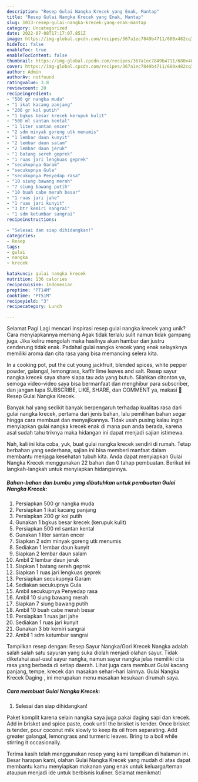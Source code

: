 ```yaml
---
description: "Resep Gulai Nangka Krecek yang Enak, Mantap"
title: "Resep Gulai Nangka Krecek yang Enak, Mantap"
slug: 1013-resep-gulai-nangka-krecek-yang-enak-mantap
category: Uncategorized
date: 2022-07-08T17:17:07.851Z
image: https://img-global.cpcdn.com/recipes/367a1ec7849b4711/680x482cq70/gulai-nangka-krecek-foto-resep-utama.jpg
hideToc: false
enableToc: true
enableTocContent: false
thumbnail: https://img-global.cpcdn.com/recipes/367a1ec7849b4711/680x482cq70/gulai-nangka-krecek-foto-resep-utama.jpg
cover: https://img-global.cpcdn.com/recipes/367a1ec7849b4711/680x482cq70/gulai-nangka-krecek-foto-resep-utama.jpg
author: Admin
authorAv: notfound
ratingvalue: 3.8
reviewcount: 20
recipeingredient:
- "500 gr nangka muda"
- "1 ikat kacang panjang"
- "200 gr kol putih"
- "1 bgkus besar krecek kerupuk kulit"
- "500 ml santan kental"
- "1 liter santan encer"
- "2 sdm minyak goreng utk menumis"
- "1 lembar daun kunyit"
- "2 lembar daun salam"
- "2 lembar daun jeruk"
- "1 batang sereh geprek"
- "1 ruas jari lengkuas geprek"
- "secukupnya Garam"
- "secukupnya Gula"
- "secukupnya Penyedap rasa"
- "10 siung bawang merah"
- "7 siung bawang putih"
- "10 buah cabe merah besar"
- "1 ruas jari jahe"
- "1 ruas jari kunyit"
- "3 btr kemiri sangrai"
- "1 sdm ketumbar sangrai"
recipeinstructions:

- "Selesai dan siap dihidangkan!"
categories:
- Resep
tags:
- gulai
- nangka
- krecek

katakunci: gulai nangka krecek 
nutrition: 136 calories
recipecuisine: Indonesian
preptime: "PT14M"
cooktime: "PT51M"
recipeyield: "3"
recipecategory: Lunch

---
```



Selamat Pagi Lagi mencari inspirasi resep gulai nangka krecek yang unik? Cara menyiapkannya memang Agak tidak terlalu sulit namun tidak gampang juga. Jika keliru mengolah maka hasilnya akan hambar dan justru cenderung tidak enak. Padahal gulai nangka krecek yang enak selayaknya memiliki aroma dan cita rasa yang bisa memancing selera kita.


In a cooking pot, put the cut young jackfruit, blended spices, white pepper powder, galangal, lemongrass, kaffir lime leaves and salt. Resep sayur nangka krecek saya share siapa tau ada yang butuh. Silahkan ditonton ya, semoga video-video saya bisa bermanfaat dan menghibur para subscriber, dan jangan lupa SUBSCRIBE, LIKE, SHARE, dan COMMENT ya, makasi 🙏 Resep Gulai Nangka Krecek.

Banyak hal yang sedikit banyak berpengaruh terhadap kualitas rasa dari gulai nangka krecek, pertama dari jenis bahan, lalu pemilihan bahan segar hingga cara membuat dan menyajikannya. Tidak usah pusing kalau ingin menyiapkan gulai nangka krecek enak di mana pun anda berada, karena asal sudah tahu triknya maka hidangan ini dapat menjadi sajian istimewa.


Nah, kali ini kita coba, yuk, buat gulai nangka krecek sendiri di rumah. Tetap berbahan yang sederhana, sajian ini bisa memberi manfaat dalam membantu menjaga kesehatan tubuh kita. Anda dapat menyiapkan Gulai Nangka Krecek menggunakan 22 bahan dan 0 tahap pembuatan. Berikut ini langkah-langkah untuk menyiapkan hidangannya.

<!--inarticleads1-->

##### Bahan-bahan dan bumbu yang dibutuhkan untuk pembuatan Gulai Nangka Krecek:

1. Persiapkan 500 gr nangka muda
1. Persiapkan 1 ikat kacang panjang
1. Persiapkan 200 gr kol putih
1. Gunakan 1 bgkus besar krecek (kerupuk kulit)
1. Persiapkan 500 ml santan kental
1. Gunakan 1 liter santan encer
1. Siapkan 2 sdm minyak goreng utk menumis
1. Sediakan 1 lembar daun kunyit
1. Siapkan 2 lembar daun salam
1. Ambil 2 lembar daun jeruk
1. Siapkan 1 batang sereh geprek
1. Siapkan 1 ruas jari lengkuas geprek
1. Persiapkan secukupnya Garam
1. Sediakan secukupnya Gula
1. Ambil secukupnya Penyedap rasa
1. Ambil 10 siung bawang merah
1. Siapkan 7 siung bawang putih
1. Ambil 10 buah cabe merah besar
1. Persiapkan 1 ruas jari jahe
1. Sediakan 1 ruas jari kunyit
1. Gunakan 3 btr kemiri sangrai
1. Ambil 1 sdm ketumbar sangrai


Tampilkan resep dengan: Resep Sayur Nangka/Gori Krecek Nangka adalah salah salah satu sayuran yang suka diolah menjadi olahan sayur. Tidak diketahui asal-usul sayur nangka, namun sayur nangka jelas memiliki cita rasa yang berbeda di setiap daerah. Lihat juga cara membuat Gulai kacang panjang, tempe, krecek dan masakan sehari-hari lainnya. Gulai Nangka Krecek Daging , ini merupakan menu masakan kesukaan dirumah saya. 

<!--inarticleads2-->

##### Cara membuat Gulai Nangka Krecek:


1. Selesai dan siap dihidangkan!

Paket komplit karena selain nangka saya juga pakai daging sapi dan krecek. Add in brisket and spice paste, cook until the brisket is tender. Once brisket is tender, pour coconut milk slowly to keep its oil from separating. Add greater galangal, lemongrass and turmeric leaves. Bring to a boil while stirring it occasionally. 

Terima kasih telah menggunakan resep yang kami tampilkan di halaman ini. Besar harapan kami, olahan Gulai Nangka Krecek yang mudah di atas dapat membantu kamu menyiapkan makanan yang enak untuk keluarga/teman ataupun menjadi ide untuk berbisnis kuliner. Selamat menikmati

